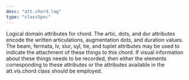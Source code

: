 ```yaml
---
desc: "att.chord.log"
type: "classSpec"
---
```


Logical domain attributes for chord. The artic, dots, and dur attributes encode the
written articulations, augmentation dots, and duration values. The beam, fermata,
lv, slur,
syl, tie, and tuplet attributes may be used to indicate the attachment of these things
to
this chord. If visual information about these things needs to be recorded, then either
the
elements corresponding to these attributes or the attributes available in the att.vis.chord
class should be employed.